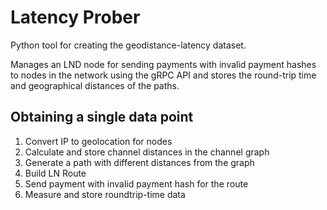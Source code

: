 # Latency Prober

Python tool for creating the geodistance-latency dataset.

Manages an LND node for sending payments with invalid payment hashes to nodes in the network using the gRPC API and stores the round-trip time and geographical distances of the paths.

## Obtaining a single data point
1. Convert IP to geolocation for nodes
2. Calculate and store channel distances in the channel graph
3. Generate a path with different distances from the graph
4. Build LN Route
5. Send payment with invalid payment hash for the route
6. Measure and store roundtrip-time data
